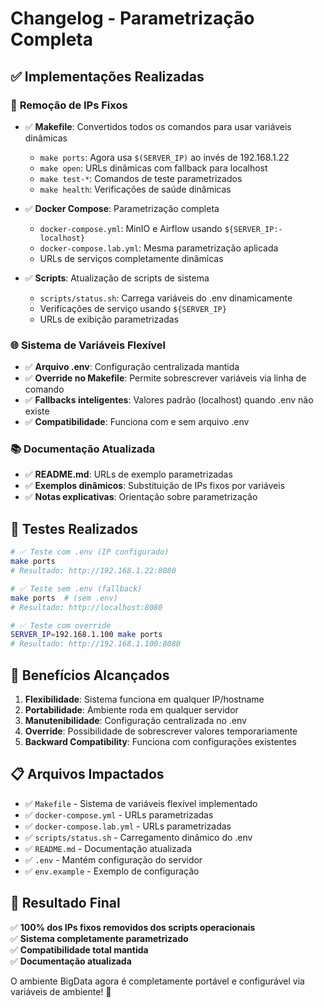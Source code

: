 # Changelog - Parametrização Completa

## ✅ Implementações Realizadas

### 🔧 **Remoção de IPs Fixos**
- ✅ **Makefile**: Convertidos todos os comandos para usar variáveis dinâmicas
  - `make ports`: Agora usa `$(SERVER_IP)` ao invés de 192.168.1.22
  - `make open`: URLs dinâmicas com fallback para localhost
  - `make test-*`: Comandos de teste parametrizados
  - `make health`: Verificações de saúde dinâmicas

- ✅ **Docker Compose**: Parametrização completa
  - `docker-compose.yml`: MinIO e Airflow usando `${SERVER_IP:-localhost}`
  - `docker-compose.lab.yml`: Mesma parametrização aplicada
  - URLs de serviços completamente dinâmicas

- ✅ **Scripts**: Atualização de scripts de sistema
  - `scripts/status.sh`: Carrega variáveis do .env dinamicamente
  - Verificações de serviço usando `${SERVER_IP}` 
  - URLs de exibição parametrizadas

### 🌐 **Sistema de Variáveis Flexível**
- ✅ **Arquivo .env**: Configuração centralizada mantida
- ✅ **Override no Makefile**: Permite sobrescrever variáveis via linha de comando
- ✅ **Fallbacks inteligentes**: Valores padrão (localhost) quando .env não existe
- ✅ **Compatibilidade**: Funciona com e sem arquivo .env

### 📚 **Documentação Atualizada**
- ✅ **README.md**: URLs de exemplo parametrizadas
- ✅ **Exemplos dinâmicos**: Substituição de IPs fixos por variáveis
- ✅ **Notas explicativas**: Orientação sobre parametrização

## 🧪 **Testes Realizados**

```bash
# ✅ Teste com .env (IP configurado)
make ports
# Resultado: http://192.168.1.22:8080

# ✅ Teste sem .env (fallback)  
make ports  # (sem .env)
# Resultado: http://localhost:8080

# ✅ Teste com override
SERVER_IP=192.168.1.100 make ports
# Resultado: http://192.168.1.100:8080
```

## 🎯 **Benefícios Alcançados**

1. **Flexibilidade**: Sistema funciona em qualquer IP/hostname
2. **Portabilidade**: Ambiente roda em qualquer servidor
3. **Manutenibilidade**: Configuração centralizada no .env
4. **Override**: Possibilidade de sobrescrever valores temporariamente
5. **Backward Compatibility**: Funciona com configurações existentes

## 📋 **Arquivos Impactados**

- ✅ `Makefile` - Sistema de variáveis flexível implementado
- ✅ `docker-compose.yml` - URLs parametrizadas
- ✅ `docker-compose.lab.yml` - URLs parametrizadas  
- ✅ `scripts/status.sh` - Carregamento dinâmico do .env
- ✅ `README.md` - Documentação atualizada
- ✅ `.env` - Mantém configuração do servidor
- ✅ `env.example` - Exemplo de configuração

## 🚀 **Resultado Final**

✅ **100% dos IPs fixos removidos dos scripts operacionais**  
✅ **Sistema completamente parametrizado**  
✅ **Compatibilidade total mantida**  
✅ **Documentação atualizada**  

O ambiente BigData agora é completamente portável e configurável via variáveis de ambiente! 🎉